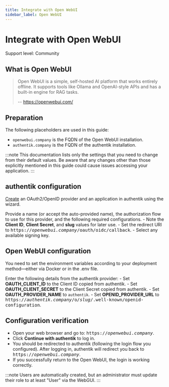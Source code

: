 ```yaml
---
title: Integrate with Open WebUI
sidebar_label: Open WebUI
---
```


# Integrate with Open WebUI

<span class="badge badge--secondary">Support level: Community</span>

## What is Open WebUI

> Open WebUI is a simple, self-hosted AI platform that works entirely offline. It supports tools like Ollama and OpenAI-style APIs and has a built-in engine for RAG tasks.
>
> -- https://openwebui.com/

## Preparation

The following placeholders are used in this guide:

- `openwebui.company` is the FQDN of the Open WebUI installation.
- `authentik.company` is the FQDN of the authentik installation.

:::note
This documentation lists only the settings that you need to change from their default values. Be aware that any changes other than those explicitly mentioned in this guide could cause issues accessing your application.
:::

## authentik configuration

[Create](https://docs.goauthentik.io/docs/add-secure-apps/applications/manage_apps#add-new-applications) an OAuth2/OpenID provider and an application in authentik using the wizard.

Provide a name (or accept the auto-provided name), the authorization flow to use for this provider, and the following required configurations. - Note the **Client ID**, **Client Secret**, and **slug** values for later use. - Set the redirect URI to <kbd>https://<em>openwebui.company</em>/oauth/oidc/callback</kbd>. - Select any available signing key.

## Open WebUI configuration

You need to set the environment variables according to your deployment method—either via Docker or in the .env file.

Enter the following details from the authentik provider: - Set **OAUTH_CLIENT_ID** to the Client ID copied from authentik. - Set **OAUTH_CLIENT_SECRET** to the Client Secret copied from authentik. - Set **OAUTH_PROVIDER_NAME** to `authentik`. - Set **OPENID_PROVIDER_URL** to <kbd>https://<em>authentik.company</em>/o/<em>slug</em>/.well-known/openid-configuration</kbd>.

## Configuration verification

- Open your web browser and go to: <kbd>https://<em>openwebui.company</em></kbd>.
- Click **Continue with authentik** to log in.
- You should be redirected to authentik (following the login flow you configured). After logging in, authentik will redirect you back to <kbd>https://<em>openwebui.company</em></kbd>.
- If you successfully return to the Open WebUI, the login is working correctly.

:::note
Users are automatically created, but an administrator must update their role to at least "User" via the WebGUI.
:::
